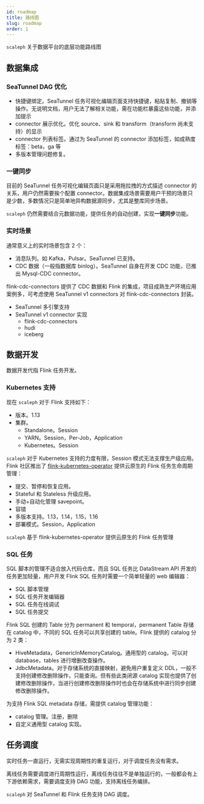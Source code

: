 ```yaml
---
id: roadmap
title: 路线图
slug: roadmap
order: 1
---
```


`scaleph` 关于数据平台的底层功能路线图

## 数据集成

### SeaTunnel DAG 优化

- 快捷键绑定。SeaTunnel 任务可视化编辑页面支持快捷键，粘贴复制、撤销等操作。无说明文档，用户无法了解相关功能，需在功能栏暴露这些功能，并添加提示
- connector 展示优化。优化 source、sink 和 transform（transform 尚未支持）的显示
- connector 列表标签。通过为 SeaTunnel 的 connector 添加标签，如成熟度标签：beta，ga 等
- 多版本管理问题修复。

### 一键同步

目前的 SeaTunnel 任务可视化编辑页面只是采用拖拉拽的方式描述 connector 的关系，用户仍然需要挨个配置 connector。数据集成场景需要用户干预的场景只是少数，多数情况只是简单地异构数据源同步，尤其是整库同步场景。

`scaleph` 仍然需要结合元数据功能，提供任务的自动创建，实现**一键同步**功能。

### 实时场景

通常意义上的实时场景包含 2 个：

- 消息队列。如 Kafka，Pulsar。SeaTunnel 已支持。
- CDC 数据（一般指数据库 binlog）。SeaTunnel 自身在开发 CDC 功能，已推出 Mysql-CDC connector。

flink-cdc-connectors 提供了 CDC 数据和 Flink 的集成，项目成熟生产环境应用案例多，可考虑使用 SeaTunnel v1 connectors 对 flink-cdc-connectors 封装。

- SeaTunnel 多引擎支持
- SeaTunnel v1 connector 实现
  - flink-cdc-connectors
  - hudi
  - iceberg

## 数据开发

数据开发代指 Flink 任务开发。

### Kubernetes 支持

现在 `scaleph` 对于 Flink 支持如下：

- 版本。1.13
- 集群。
  - Standalone。Session
  - YARN。Session，Per-Job，Application
  - Kubernetes。Session

`scaleph` 对于 Kubernetes 支持的力度有限，Session 模式无法支撑生产级应用。Flink 社区推出了 [flink-kubernetes-operator](https://nightlies.apache.org/flink/flink-kubernetes-operator-docs-stable/) 提供云原生的 Flink 任务生命周期管理：

- 提交、暂停和恢复应用。
- Stateful 和 Stateless 升级应用。
- 手动+自动化管理 savepoint。
- 容错
- 多版本支持。1.13，1.14，1.15，1.16
- 部署模式。Session，Application

`scaleph` 基于 flink-kubernetes-operator 提供云原生的 Flink 任务管理

### SQL 任务

SQL 脚本的管理不适合放入代码仓库，而且 SQL 任务比 DataStream API 开发的任务更加轻量，用户开发 Flink SQL 任务时需要一个简单轻量的 web 编辑器：

- SQL 脚本管理
- SQL 任务开发编辑器
- SQL 任务在线调试
- SQL 任务提交

Flink SQL 创建的 Table 分为 permanent 和 temporal，permanent Table 存储在 catalog 中，不同的 SQL 任务可以共享创建的 table。Flink 提供的 catalog 分为 2 类：

- HiveMetadata，GenericInMemoryCatalog。通用型的 catalog，可以对 database，tables 进行增删改查操作。
- JdbcMetadata。对于存储系统的直接映射，避免用户重复定义 DDL，一般不支持创建修改删除操作，只能查询。但有些此类闭源 catalog 实现也提供了创建修改删除操作，当进行创建修改删除操作时也会在存储系统中进行同步创建修改删除操作。

为支持 Flink SQL metadata 存储，需提供 catalog 管理功能：

- catalog 管理。注册，删除
- 自定义通用型 catalog 实现。

## 任务调度

实时任务一直运行，无需实现周期性的重复运行，对于调度任务没有需求。

离线任务需要调度进行周期性运行，离线任务往往不是单独运行的，一般都会有上下游依赖需求，需要调度支持 DAG 功能，支持离线任务编排。

`scaleph` 对 SeaTunnel 和 Flink 任务支持 DAG 调度。
